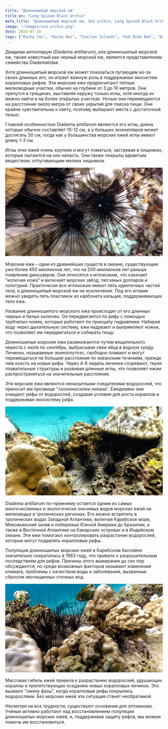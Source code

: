 ```yaml
---
title: "Длинношипый морской еж"
title_en: "Long Spined Black Urchin"
meta_title: "Длинношипый морской еж, Sea urchin, Long Spined Black Urchin, Diadema antillarum"
image: "/images/sea-urchin.png"
date: 2024-07-10
tags: ["Racha Yai", "Racha Noi", "Similan Islands", "Koh Bida Nok", "Koh Tao"]
---
```


Диадема антилларум (Diadema antillarum), или длинношипый морской еж, также известный как черный морской еж, является представителем семейства Diadematidae.

Хотя длинношипый морской еж может показаться пугающим из-за своих длинных игл, он играет важную роль в поддержании экосистем коралловых рифов. Эти морские ежи предпочитают теплые мелководные участки, обычно на глубине от 3 до 10 метров. Они прячутся в трещинах, выставляя наружу только иглы, хотя иногда их можно найти и на более открытых участках. Ночью они перемещаются на расстояние около метра от своих укрытий для поиска пищи. Они крайне чувствительны к свету, поэтому выбирают места с достаточной тенью.

Главной особенностью Diadema antillarum являются его иглы, длина которых обычно составляет 10-12 см, а у больших экземпляров может достигать 30 см, тогда как у большинства морских ежей иглы имеют длину 1-3 см.

Иглы этих ежей очень хрупкие и могут ломаться, застревая в хищниках, которые пытаются на них напасть. Они также покрыты ядовитым веществом, отпугивающим мелких хищников.

![Long Spined Black Urchi](https://github.com/Muratov-Egor/diversnotes/blob/master/assets/images/sea-urchin-1.png?raw=true "Long Spined Black Urchi")

Морские ежи – одни из древнейших существ в океане, существующие уже более 450 миллионов лет, что на 200 миллионов лет раньше появления динозавров. Они относятся к иглокожим, что означает "колючая кожа" и включает морских звёзд, песчаных долларов и голотурий. Практически все иглокожие имеют пять идентичных частей тела, и длинношипый морской еж не исключение. Под его иглами можно увидеть пять пластинок из карбоната кальция, поддерживающих тело ежа.

Название длинношипого морского ежа происходит от его длинных черных и белых колючек. Он передвигается по рифу с помощью трубчатых ножек, которые работают по принципу гидравлики. Набирая воду через дыхательную систему, ежи надувают и выпрямляют ножки, что позволяет им передвигаться и собирать пищу.

Длинношипые морские ежи размножаются путем вещательного нереста с июля по сентябрь, выбрасывая свои яйца в водную среду. Личинки, называемые эхиноплутоэс, свободно плавают и могут перемещаться на большие расстояния по океанским течениям, прежде чем осесть на новые рифы. Через 4-6 недель личинки созревают, теряя плавательные структуры и развивая длинные иглы, что позволяет ежам распространяться на значительные расстояния.

Эти морские ежи являются ненасытными поедателями водорослей, что приносит им прозвище "газонокосилки океана". Ежедневно они очищают рифы от водорослей, создавая условия для роста кораллов и поддерживая экосистему рифа.

![Long Spined Black Urchi](https://github.com/Muratov-Egor/diversnotes/blob/master/assets/images/sea-urchin-2.png?raw=true "Long Spined Black Urchi")

Diadema antillarum по-прежнему остается одним из самых многочисленных и экологически значимых видов морских ежей на мелководье в тропических регионах. Его можно встретить в тропических водах Западной Атлантики, включая Карибское море, Мексиканский залив и побережье Южной Америки до Бразилии, а также в Восточной Атлантике на Канарских островах и в Индийском океане. Эти ежи помогают контролировать разрастание водорослей, которые могут подавлять коралловые рифы.

Популяция длинношипых морских ежей в Карибском бассейне значительно сократилась в 1983 году, что привело к разрушительным последствиям для рифов. Причины этого вымирания до сих пор обсуждаются, но среди возможных факторов называют изменения климата, проблемы с качеством воды и заболевания, вызванные сбросом неочищенных сточных вод.

![Long Spined Black Urchi](https://github.com/Muratov-Egor/diversnotes/blob/master/assets/images/sea-urchin-3.png?raw=true "Long Spined Black Urchi")

Массовая гибель ежей привела к разрастанию водорослей, удушающих кораллы и препятствующих оседанию новых коралловых личинок. Это вызвало "смену фазы", когда коралловые рифы покрылись водорослями. Без морских ежей эта ситуация станет необратимой.

Несмотря на все трудности, существуют основания для оптимизма. Учёные активно работают над восстановлением популяции длинношипых морских ежей, и, поддерживая защиту рифов, мы можем помочь им восстановиться.





